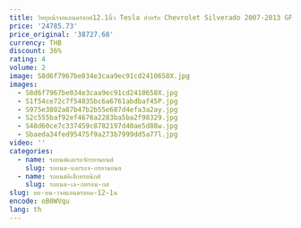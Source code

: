 ```yaml
---
title: วิทยุหน้าจอแอนดรอยด์12.1นิ้ว Tesla สำหรับ Chevrolet Silverado 2007-2013 GPS CarPlay เครื่องเล่นวิดีโอมัลติมีเดียในรถยนต์สเตอริโอ Navi Hu
price: '24785.73'
price_original: '38727.68'
currency: THB
discount: 36%
rating: 4
volume: 2
image: S8d6f7967be034e3caa9ec91cd2410658X.jpg
images:
  - S8d6f7967be034e3caa9ec91cd2410658X.jpg
  - S1f54ce72c7f54835bc6a6761abdbaf45P.jpg
  - S975e3802a87b47b2b55e687d4efa3a2ay.jpg
  - S2c555baf92ef4676a2283ba5ba2f98329.jpg
  - S48d60ce7c337459c8782197d40ae5d88w.jpg
  - Sbaeda34fed95475f9a273b7999dd5a77l.jpg
video: ''
categories:
  - name: รถยนต์และรถจักรยานยนต์
    slug: รถยนต-และรถจ-กรยานยนต
  - name: รถยนต์อิเล็กทรอนิกส์
    slug: รถยนต-เล-กทรอน-กส
slug: ทย-หน-าจอแอนดรอยด-12-1น
encode: oB0WVqu
lang: th
---
```

  